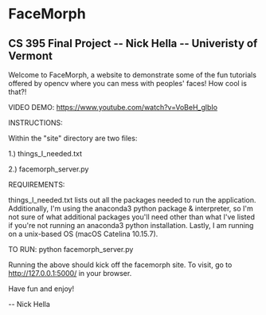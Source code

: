 # FaceMorph 
CS 395 Final Project 
-- Nick Hella
-- Univeristy of Vermont
-- 
Welcome to FaceMorph, a website to demonstrate some of the fun tutorials offered by opencv where you can mess with peoples' faces! How cool is that?! 

VIDEO DEMO:
https://www.youtube.com/watch?v=VoBeH_glbIo

INSTRUCTIONS:

Within the "site" directory are two files:

1.) things_I_needed.txt

2.) facemorph_server.py

REQUIREMENTS: 

things_I_needed.txt lists out all the packages needed to run the application. Additionally, I'm using the anaconda3 python package & interpreter, so I'm not sure of what additional packages you'll need other than what I've listed if you're not running an anaconda3 python installation. Lastly, I am running on a unix-based OS (macOS Catelina 10.15.7).

TO RUN:
python facemorph_server.py

Running the above should kick off the facemorph site. To visit, go to http://127.0.0.1:5000/ in your browser.


Have fun and enjoy!

-- Nick Hella
